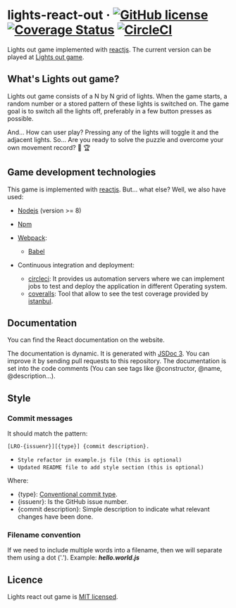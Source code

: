 # lights-react-out &middot; [![GitHub license](https://img.shields.io/badge/license-MIT-blue.svg)](https://github.com/wachino/lights-react-out/blob/master/LICENSE) [![Coverage Status](https://coveralls.io/repos/github/wachino/lights-react-out/badge.svg?branch=master)](https://coveralls.io/github/wachino/lights-react-out?branch=master) [![CircleCI](https://circleci.com/gh/wachino/lights-react-out.svg?style=shield)](https://circleci.com/gh/wachino/lights-react-out)
Lights out game implemented with [reactjs](https://github.com/facebook/react). The current version can be played at [Lights out game](http://wachino.github.io/lights-react-out).

## What's Lights out game?

Lights out game consists of a N by N grid of lights. When the game starts, a random number or a stored pattern of these lights is switched on. The game goal is to switch all the lights off, preferably in a few button presses as possible.

And... How can user play? Pressing any of the lights will toggle it and the adjacent lights. So... Are you ready to solve the puzzle and overcome your own movement record? &#x1F4AA; &#x1F3C6;

## Game development technologies
This game is implemented with [reactjs](https://github.com/facebook/react). But... what else? Well, we also have used:
* [Nodejs](https://nodejs.org/en/) (version >= 8)
* [Npm](https://www.npmjs.com)
* [Webpack](https://webpack.js.org):

  * [Babel](https://babeljs.io)

* Continuous integration and deployment:
  
  * [circleci](https://circleci.com): It provides us automation servers where we can implement jobs to test and deploy the application in different Operating system.
  * [coveralls](https://coveralls.io): Tool that allow to see the test coverage provided by [istanbul](https://istanbul.js.org).

## Documentation
You can find the React documentation on the website.

The documentation is dynamic. It is generated with [JSDoc 3](http://usejsdoc.org). You can improve it by sending pull requests to this repository. The documentation is set into the code comments (You can see tags like @constructor, @name, @description...).

## Style
### Commit messages
It should match the pattern:

`[LRO-{issuenr}][{type}] {commit description}.`

  * `Style refactor in example.js file (this is optional)`
  * `Updated README file to add style section (this is optional)`

Where:
  * {type}: [Conventional commit type](https://github.com/pvdlg/conventional-commit-types).
  * {issuenr}: Is the GitHub issue number.
  * {commit description}: Simple description to indicate what relevant changes have been done.

### Filename convention
If we need to include multiple words into a filename, then we will separate them using a dot ('.'). Example:
***hello.world.js***

## Licence
Lights react out game is [MIT licensed](https://github.com/wachino/lights-react-out/blob/master/LICENSE).

